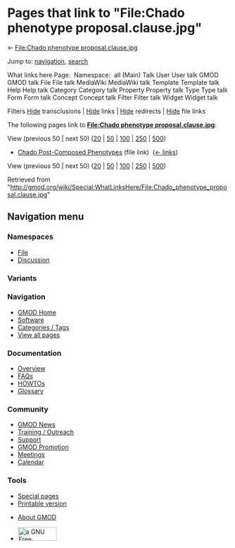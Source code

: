 <div id="mw-page-base" class="noprint">

</div>

<div id="mw-head-base" class="noprint">

</div>

<div id="content" class="mw-body" role="main">

<span id="top"></span>

<div id="mw-js-message" style="display:none;">

</div>



# <span dir="auto">Pages that link to "File:Chado phenotype proposal.clause.jpg"</span>

<div id="bodyContent">

<div id="contentSub">

← [File:Chado phenotype
proposal.clause.jpg](/wiki/File:Chado_phenotype_proposal.clause.jpg "File:Chado phenotype proposal.clause.jpg")

</div>

<div id="jump-to-nav" class="mw-jump">

Jump to: [navigation](#mw-navigation), [search](#p-search)

</div>

<div id="mw-content-text">

What links here Page:  Namespace:  all (Main) Talk User User talk GMOD
GMOD talk File File talk MediaWiki MediaWiki talk Template Template talk
Help Help talk Category Category talk Property Property talk Type Type
talk Form Form talk Concept Concept talk Filter Filter talk Widget
Widget talk

Filters
[Hide](/mediawiki/index.php?title=Special:WhatLinksHere/File:Chado_phenotype_proposal.clause.jpg&hidetrans=1 "Special:WhatLinksHere/File:Chado phenotype proposal.clause.jpg")
transclusions \|
[Hide](/mediawiki/index.php?title=Special:WhatLinksHere/File:Chado_phenotype_proposal.clause.jpg&hidelinks=1 "Special:WhatLinksHere/File:Chado phenotype proposal.clause.jpg")
links \|
[Hide](/mediawiki/index.php?title=Special:WhatLinksHere/File:Chado_phenotype_proposal.clause.jpg&hideredirs=1 "Special:WhatLinksHere/File:Chado phenotype proposal.clause.jpg")
redirects \|
[Hide](/mediawiki/index.php?title=Special:WhatLinksHere/File:Chado_phenotype_proposal.clause.jpg&hideimages=1 "Special:WhatLinksHere/File:Chado phenotype proposal.clause.jpg")
file links

The following pages link to **[File:Chado phenotype
proposal.clause.jpg](/wiki/File:Chado_phenotype_proposal.clause.jpg "File:Chado phenotype proposal.clause.jpg")**:

View (previous 50 \| next 50)
([20](/mediawiki/index.php?title=Special:WhatLinksHere/File:Chado_phenotype_proposal.clause.jpg&limit=20 "Special:WhatLinksHere/File:Chado phenotype proposal.clause.jpg")
\|
[50](/mediawiki/index.php?title=Special:WhatLinksHere/File:Chado_phenotype_proposal.clause.jpg&limit=50 "Special:WhatLinksHere/File:Chado phenotype proposal.clause.jpg")
\|
[100](/mediawiki/index.php?title=Special:WhatLinksHere/File:Chado_phenotype_proposal.clause.jpg&limit=100 "Special:WhatLinksHere/File:Chado phenotype proposal.clause.jpg")
\|
[250](/mediawiki/index.php?title=Special:WhatLinksHere/File:Chado_phenotype_proposal.clause.jpg&limit=250 "Special:WhatLinksHere/File:Chado phenotype proposal.clause.jpg")
\|
[500](/mediawiki/index.php?title=Special:WhatLinksHere/File:Chado_phenotype_proposal.clause.jpg&limit=500 "Special:WhatLinksHere/File:Chado phenotype proposal.clause.jpg"))

- [Chado Post-Composed
  Phenotypes](/wiki/Chado_Post-Composed_Phenotypes "Chado Post-Composed Phenotypes")
  (file link) ‎ <span class="mw-whatlinkshere-tools">([←
  links](/mediawiki/index.php?title=Special:WhatLinksHere&target=Chado+Post-Composed+Phenotypes "Special:WhatLinksHere"))</span>

View (previous 50 \| next 50)
([20](/mediawiki/index.php?title=Special:WhatLinksHere/File:Chado_phenotype_proposal.clause.jpg&limit=20 "Special:WhatLinksHere/File:Chado phenotype proposal.clause.jpg")
\|
[50](/mediawiki/index.php?title=Special:WhatLinksHere/File:Chado_phenotype_proposal.clause.jpg&limit=50 "Special:WhatLinksHere/File:Chado phenotype proposal.clause.jpg")
\|
[100](/mediawiki/index.php?title=Special:WhatLinksHere/File:Chado_phenotype_proposal.clause.jpg&limit=100 "Special:WhatLinksHere/File:Chado phenotype proposal.clause.jpg")
\|
[250](/mediawiki/index.php?title=Special:WhatLinksHere/File:Chado_phenotype_proposal.clause.jpg&limit=250 "Special:WhatLinksHere/File:Chado phenotype proposal.clause.jpg")
\|
[500](/mediawiki/index.php?title=Special:WhatLinksHere/File:Chado_phenotype_proposal.clause.jpg&limit=500 "Special:WhatLinksHere/File:Chado phenotype proposal.clause.jpg"))

</div>

<div class="printfooter">

Retrieved from
"<http://gmod.org/wiki/Special:WhatLinksHere/File:Chado_phenotype_proposal.clause.jpg>"

</div>

<div id="catlinks" class="catlinks catlinks-allhidden">

</div>

<div class="visualClear">

</div>

</div>

</div>

<div id="mw-navigation">

## Navigation menu

<div id="mw-head">



<div id="left-navigation">

<div id="p-namespaces" class="vectorTabs" role="navigation"
aria-labelledby="p-namespaces-label">

### Namespaces

- <span id="ca-nstab-image"><a href="/wiki/File:Chado_phenotype_proposal.clause.jpg" accesskey="c"
  title="View the file page [c]">File</a></span>
- <span id="ca-talk"><a
  href="/mediawiki/index.php?title=File_talk:Chado_phenotype_proposal.clause.jpg&amp;action=edit&amp;redlink=1"
  accesskey="t"
  title="Discussion about the content page [t]">Discussion</a></span>

</div>

<div id="p-variants" class="vectorMenu emptyPortlet" role="navigation"
aria-labelledby="p-variants-label">

### 

### Variants[](#)

<div class="menu">

</div>

</div>

</div>

<div id="right-navigation">





</div>



</div>

</div>

</div>

<div id="mw-panel">

<div id="p-logo" role="banner">

<a href="/wiki/Main_Page"
style="background-image: url(http://gmod.org/images/GMOD-cogs.png);"
title="Visit the main page"></a>

</div>

<div id="p-Navigation" class="portal" role="navigation"
aria-labelledby="p-Navigation-label">

### Navigation

<div class="body">

- <span id="n-GMOD-Home">[GMOD Home](/wiki/Main_Page)</span>
- <span id="n-Software">[Software](/wiki/GMOD_Components)</span>
- <span id="n-Categories-.2F-Tags">[Categories /
  Tags](/wiki/Categories)</span>
- <span id="n-View-all-pages">[View all
  pages](/wiki/Special:AllPages)</span>

</div>

</div>

<div id="p-Documentation" class="portal" role="navigation"
aria-labelledby="p-Documentation-label">

### Documentation

<div class="body">

- <span id="n-Overview">[Overview](/wiki/Overview)</span>
- <span id="n-FAQs">[FAQs](/wiki/Category:FAQ)</span>
- <span id="n-HOWTOs">[HOWTOs](/wiki/Category:HOWTO)</span>
- <span id="n-Glossary">[Glossary](/wiki/Glossary)</span>

</div>

</div>

<div id="p-Community" class="portal" role="navigation"
aria-labelledby="p-Community-label">

### Community

<div class="body">

- <span id="n-GMOD-News">[GMOD News](/wiki/GMOD_News)</span>
- <span id="n-Training-.2F-Outreach">[Training /
  Outreach](/wiki/Training_and_Outreach)</span>
- <span id="n-Support">[Support](/wiki/Support)</span>
- <span id="n-GMOD-Promotion">[GMOD
  Promotion](/wiki/GMOD_Promotion)</span>
- <span id="n-Meetings">[Meetings](/wiki/Meetings)</span>
- <span id="n-Calendar">[Calendar](/wiki/Calendar)</span>

</div>

</div>

<div id="p-tb" class="portal" role="navigation"
aria-labelledby="p-tb-label">

### Tools

<div class="body">

- <span id="t-specialpages"><a href="/wiki/Special:SpecialPages" accesskey="q"
  title="A list of all special pages [q]">Special pages</a></span>
- <span id="t-print"><a
  href="/mediawiki/index.php?title=Special:WhatLinksHere/File:Chado_phenotype_proposal.clause.jpg&amp;printable=yes"
  rel="alternate" accesskey="p"
  title="Printable version of this page [p]">Printable version</a></span>

</div>

</div>

</div>

</div>

<div id="footer" role="contentinfo">

- <span id="footer-places-about">[About
  GMOD](/wiki/GMOD:About "GMOD:About")</span>

<!-- -->

- <span id="footer-copyrightico">[<img src="http://www.gnu.org/graphics/gfdl-logo-small.png" width="88"
  height="31" alt="a GNU Free Documentation License" />](http://www.gnu.org/licenses/fdl-1.3.html)</span>




</div>
